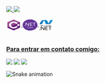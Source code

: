 <div>
  <a href="https://github.com/Rafael-FerreiraM">
  <img height="180em" src="https://github-readme-stats.vercel.app/api?username=Rafael-FerreiraM&show_icons=true&theme=aura&include_all_commits=true&count_private=true"/>
  <img height="180em" src="https://github-readme-stats.vercel.app/api/top-langs/?username=Rafael-FerreiraM&layout=compact&langs_count=6&theme=tokyonight"/>
</div>
<div style="display: inline_block"><br>
  <img align="center" alt="Js" height="30" width="40" src="https://github.com/devicons/devicon/blob/master/icons/csharp/csharp-original.svg">
  <img align="center" alt="Js" height="30" width="40" src="https://github.com/devicons/devicon/blob/master/icons/dotnetcore/dotnetcore-original.svg">
   <img align="center" alt="Js" height="30" width="40" src="https://github.com/devicons/devicon/blob/master/icons/dot-net/dot-net-original-wordmark.svg">
</div>

 <br>
 
  ### Para entrar em contato comigo:
 
<div> 
  
  <a href="https://instagram.com/rafael.ferreira8" target="_blank"><img src="https://img.shields.io/badge/-Instagram-%23E4405F?style=for-the-badge&logo=instagram&logoColor=white" target="_blank"></a>
  <a href="https://www.linkedin.com/in/rafaelferreirameloh" target="_blank"><img src="https://img.shields.io/badge/-LinkedIn-%230077B5?style=for-the-badge&logo=linkedin&logoColor=white" target="_blank"></a> 
   <a href = "mailto:fmelo20a@gmail.com"><img src="https://img.shields.io/badge/-Gmail-%23333?style=for-the-badge&logo=gmail&logoColor=white" target="_blank"></a>

 
  ![Snake animation](https://github.com/Rafael-FerreiraM/Rafael-FerreiraM/blob/output/github-contribution-grid-snake.svg)

</div>
